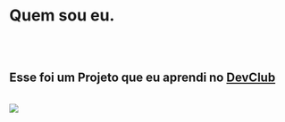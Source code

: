 <h1>Quem sou eu.</h1>
<br>
<br>
<h2>Esse foi um Projeto que eu aprendi no <a href="https://rodolfomori.com.br/devclub"/>DevClub</a></h2>
<br>
<img src="https://github.com/oficbrunosergio/I-M/blob/main/assets/Img%20Projeoto%20quem%20sou%20eu%20-%20Site.png?raw=true"/>
